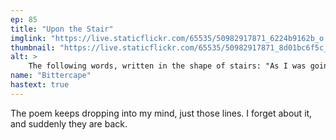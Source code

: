 ```yaml
---
ep: 85
title: "Upon the Stair"
imglink: "https://live.staticflickr.com/65535/50982917871_6224b9162b_o.jpg"
thumbnail: "https://live.staticflickr.com/65535/50982917871_8d01bc6f5c_q.jpg"
alt: >
    The following words, written in the shape of stairs: "As I was going up the stair / I met a man who wasn't there / I wasn't there again today / Oh how I wish I'd go away". Two stick figures are shown, one running up it and one standing at the top.
name: "Bittercape"
hastext: true
---
```

The poem keeps dropping into my mind, just those lines. I forget about it, and suddenly they are back. 